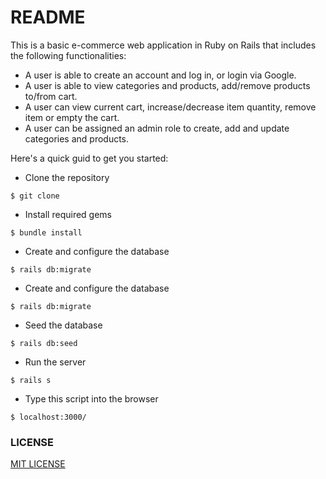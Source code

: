 # README

This is a basic e-commerce web application in Ruby on Rails that includes the following functionalities:
* A user is able to create an account and log in, or login via Google.
* A user is able to view categories and products, add/remove products to/from cart.
* A user can view current cart, increase/decrease item quantity, remove item or empty the cart.
* A user can be assigned an admin role to create, add and update categories and products.

Here's a quick guid to get you started:

* Clone the repository
```
$ git clone
```

* Install required gems
```
$ bundle install
```

* Create and configure the database
```
$ rails db:migrate
```

* Create and configure the database
```
$ rails db:migrate
```

* Seed the database
```
$ rails db:seed
```

* Run the server
```
$ rails s
```

* Type this script into the browser
```
$ localhost:3000/
```

### LICENSE

[MIT LICENSE](https://github.com/redebron20/mumshie-online-store/blob/master/LICENSE)